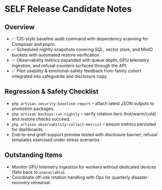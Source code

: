 # SELF Release Candidate Notes

## Overview
- ✅ CIS-style baseline audit command with dependency scanning for Composer and pnpm.
- ✅ Scheduled nightly snapshots covering SQL, vector store, and MinIO buckets with automated restore verification.
- ✅ Observability metrics expanded with queue depth, GPU telemetry ingestion, and refusal counters surfaced through the API.
- ✅ Pilot usability & emotional-safety feedback from family cohort integrated into safeguards and disclosure copy.

## Regression & Safety Checklist
- `php artisan security:baseline-report` – attach latest JSON outputs to promotion packages.
- `php artisan backups:run-nightly` – verify rotation tiers (hot/warm/cold) and restore checks succeed.
- `php artisan observability:collect-metrics` – ensure metrics persisted for dashboards.
- End-to-end grief-support preview tested with disclosure banner; refusal templates exercised under stress scenarios.

## Outstanding Items
- Monitor GPU telemetry ingestion for workers without dedicated devices (falls back to `unavailable`).
- Coordinate off-site rotation handling with Ops for quarterly disaster-recovery rehearsal.
